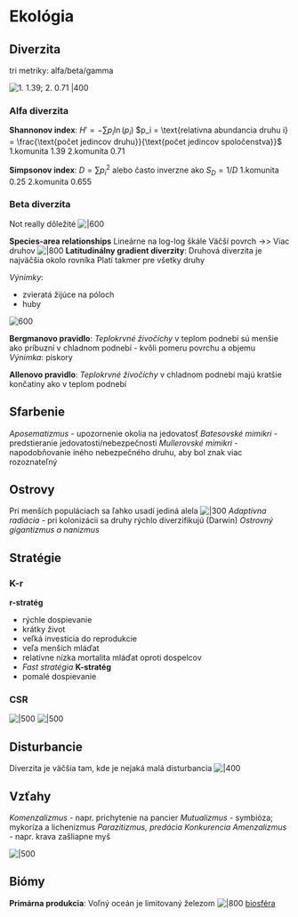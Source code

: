# Ekológia

## Diverzita
tri metriky: alfa/beta/gamma

![1. 1.39; 2. 0.71 |400](index-diverzity.png)

### Alfa diverzita
**Shannonov index**:
$H' = - \sum{p_i \ln(p_i)}$
$p_i = \text{relatívna abundancia druhu i} = \frac{\text{počet jedincov druhu}}{\text{počet jedincov spoločenstva}}$
1.komunita 1.39
2.komunita 0.71

**Simpsonov index**:
$D = \sum{p_i^2}$ 
alebo často inverzne ako $S_D = 1/D$
1.komunita 0.25
2.komunita 0.655

### Beta diverzita
Not really dôležité
![|600](beta.png)

**Species-area relationships**
Lineárne na log-log škále
Väčší povrch ->> Viac druhov
![|800](s-a-relationships.png)
**Latitudinálny gradient diverzity**:
Druhová diverzita je najväčšia okolo rovníka
Platí takmer pre všetky druhy

*Výnimky*:
- zvieratá žijúce na póloch
- huby

![600](latitudálny-gradient-diverzity.png)

**Bergmanovo pravidlo**:
*Teplokrvné živočíchy* v teplom podnebí sú menšie ako príbuzní v chladnom podnebí
	- kvôli pomeru povrchu a objemu
*Výnimka*: piskory

**Allenovo pravidlo**:
*Teplokrvné živočíchy* v chladnom podnebí majú kratšie končatiny ako v teplom podnebí

## Sfarbenie

*Aposematizmus* - upozornenie okolia na jedovatosť
*Batesovské mimikri* - predstieranie jedovatosti/nebezpečnosti
*Mullerovské mimikri* - napodobňovanie iného nebezpečného druhu, aby bol znak viac rozoznateľný

## Ostrovy
Pri menších populáciach sa ľahko usadí jediná alela
![|300](alely.png)
*Adaptívna radiácia* - pri kolonizácii sa druhy rýchlo diverzifikujú (Darwin)
*Ostrovný gigantizmus a nanizmus*

## Stratégie
### K-r
**r-stratég** 
- rýchle dospievanie
- krátky život
- veľká investícia do reprodukcie
- veľa menších mláďat
- relatívne nízka mortalita mláďat oproti dospelcov
- *Fast stratégia*
**K-stratég**
- pomalé dospievanie

### CSR
![|500](csr.png)
![|500](csr-priklady.png)

## Disturbancie
Diverzita je väčšia tam, kde je nejaká malá disturbancia
![|400](disturbancia.png)

## Vzťahy
*Komenzalizmus* - napr. prichytenie na pancier
*Mutualizmus* - symbióza; mykoríza a lichenizmus
*Parazitizmus, predácia*
*Konkurencia*
*Amenzalizmus* - napr. krava zašliapne myš

![|500](vztahy-ekologia.png)

## Biómy
**Primárna produkcia**:
Voľný oceán je limitovaný železom
![|800](primarna-produkcia.png)
[biosféra](biosféra.md)
